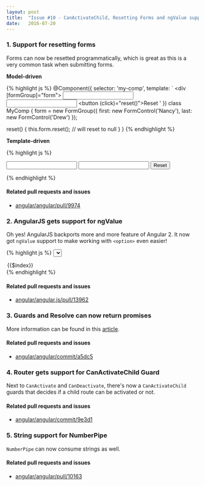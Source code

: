 ```yaml
---
layout: post
title:  "Issue #10 - CanActivateChild, Resetting Forms and ngValue support for AngularJS"
date:   2016-07-20
---
```


### 1. Support for resetting forms

Forms can now be resetted programmatically, which is great as this is a very common task when submitting forms.

**Model-driven**

{% highlight js %}
@Component({
  selector: 'my-comp',
  template: `
    <div [formGroup]="form">
        <input formControlName="first">
        <input formControlName="last">
        <button (click)="reset()">Reset</button>
    </div>
  '
})
class MyComp {
  form = new FormGroup({
    first: new FormControl('Nancy'),
    last: new FormControl('Drew')
  });

  reset() {
    this.form.reset();  // will reset to null
  }
}
{% endhighlight %}

**Template-driven**

{% highlight js %}
<form>
  <input formControlName="first">
  <input formControlName="last">
  <button type="reset">Reset</button>
</form>
{% endhighlight %}

#### Related pull requests and issues

- [angular/angular/pull/9974](https://github.com/angular/angular/pull/9974)

### 2. AngularJS gets support for ngValue

Oh yes! AngularJS  backports more and more feature of Angular 2. It now got `ngValue` support to make working with `<option>` even easier!

{% highlight js %}
<select ng-model="obj.value">
  <option ng-repeat="option in options" ng-value="option">{{$index}}</option>
</select>
{% endhighlight %}

#### Related pull requests and issues

- [angular/angular.js/pull/13962](https://github.com/angular/angular.js/pull/13962)

### 3. Guards and Resolve can now return promises

More information can be found in this [article](http://blog.thoughtram.io/angular/2016/07/18/guards-in-angular-2.html).

#### Related pull requests and issues

- [angular/angular/commit/a5dc5](https://github.com/angular/angular/commit/a5dc5705a354b658bad8167821ec6f87267b7ccf)

### 4. Router gets support for CanActivateChild Guard

Next to `CanActivate` and `CanDeactivate`, there's now a `CanActivateChild` guards that decides if a child route can be activated or not.

#### Related pull requests and issues

- [angular/angular/commit/9e3d1](https://github.com/angular/angular/commit/9e3d13f61f5b04e03c1234cdf05e1834ec41c8cd)

### 5. String support for NumberPipe

`NumberPipe` can now consume strings as well.

#### Related pull requests and issues

- [angular/angular/pull/10163](https://github.com/angular/angular/pull/10163)
